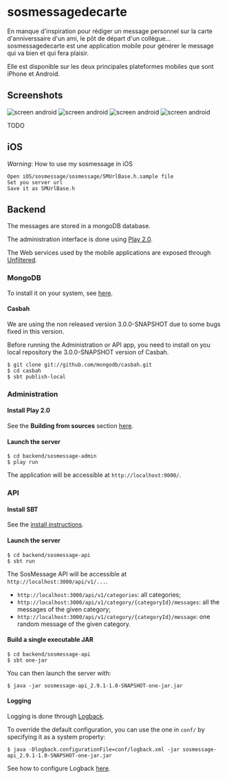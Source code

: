 # sosmessagedecarte
En manque d'inspiration pour rédiger un message personnel sur la carte d'anniverssaire d'un ami, le pôt de départ d'un collègue... sosmessagedecarte est une application mobile pour générer le message qui va bien et qui fera plaisir.

Elle est disponible sur les deux principales plateformes mobiles que sont iPhone et Android.

## Screenshots
![screen android](https://github.com/ccouturi/sosmessagedecarte/raw/master/android/screenshots/pot.png)
![screen android](https://github.com/ccouturi/sosmessagedecarte/raw/master/android/screenshots/anniv.png)
![screen android](https://github.com/ccouturi/sosmessagedecarte/raw/master/android/screenshots/mariage.png)
![screen android](https://github.com/ccouturi/sosmessagedecarte/raw/master/android/screenshots/merci.png)

TODO 

## iOS

_Warning_: How to use my sosmessage in iOS 

    Open iOS/sosmessage/sosmessage/SMUrlBase.h.sample file
    Set you server url
    Save it as SMUrlBase.h

## Backend

The messages are stored in a mongoDB database.

The administration interface is done using [Play 2.0](http://www.playframework.org/2.0).

The Web services used by the mobile applications are exposed through [Unfiltered](https://github.com/unfiltered/unfiltered).

### MongoDB

To install it on your system, see [here](http://www.mongodb.org/display/DOCS/Quickstart).

#### Casbah

We are using the non released version 3.0.0-SNAPSHOT due to some bugs fixed in this version.

Before running the Administration or API app, you need to install on you local repository the 3.0.0-SNAPSHOT version of Casbah.

	$ git clone git://github.com/mongodb/casbah.git
	$ cd casbah
	$ sbt publish-local

### Administration

#### Install Play 2.0

See the **Building from sources** section [here](https://github.com/playframework/Play20/wiki/Installing).

#### Launch the server

	$ cd backend/sosmessage-admin
	$ play run

The application will be accessible at `http://localhost:9000/`.

### API

#### Install SBT

See the [install instructions](https://github.com/harrah/xsbt/wiki/Getting-Started-Setup).

#### Launch the server

	$ cd backend/sosmessage-api
	$ sbt run
	
The SosMessage API will be accessible at `http://localhost:3000/api/v1/...`.

* `http://localhost:3000/api/v1/categories`: all categories;
* `http://localhost:3000/api/v1/category/{categoryId}/messages`: all the messages of the given category;
* `http://localhost:3000/api/v1/category/{categoryId}/message`: one random message of the given category.

#### Build a single executable JAR

	$ cd backend/sosmessage-api
	$ sbt one-jar

You can then launch the server with:

	$ java -jar sosmessage-api_2.9.1-1.0-SNAPSHOT-one-jar.jar

#### Logging

Logging is done through [Logback](http://logback.qos.ch/).

To override the default configuration, you can use the one in `conf/` by specifying it as a system property:

	$ java -Dlogback.configurationFile=conf/logback.xml -jar sosmessage-api_2.9.1-1.0-SNAPSHOT-one-jar.jar

See how to configure Logback [here](http://logback.qos.ch/manual/configuration.html).
